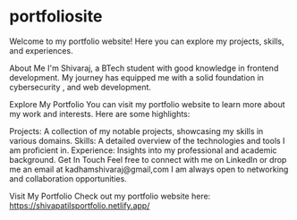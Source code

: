 # portfoliosite
Welcome to my portfolio website! Here you can explore my projects, skills, and experiences.

About Me
I'm Shivaraj, a BTech student with good knowledge in frontend development. My journey has equipped me with a solid foundation in cybersecurity , and web development.

Explore My Portfolio
You can visit my portfolio website to learn more about my work and interests. Here are some highlights:

Projects: A collection of my notable projects, showcasing my skills in various domains.
Skills: A detailed overview of the technologies and tools I am proficient in.
Experience: Insights into my professional and academic background.
Get In Touch
Feel free to connect with me on LinkedIn or drop me an email at kadhamshivaraj@gmail,com I am always open to networking and collaboration opportunities.

Visit My Portfolio
Check out my portfolio website here: https://shivapatilsportfolio.netlify.app/

